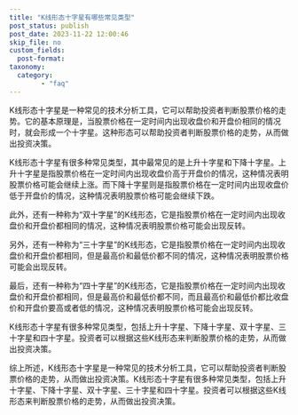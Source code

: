 ```yaml
---
title: "K线形态十字星有哪些常见类型"
post_status: publish
post_date: 2023-11-22 12:00:46
skip_file: no
custom_fields: 
  post-format: 
taxonomy:
  category:
        - "faq"
---
```


K线形态十字星是一种常见的技术分析工具，它可以帮助投资者判断股票价格的走势。它的基本原理是，当股票价格在一定时间内出现收盘价和开盘价相同的情况时，就会形成一个十字星。这种形态可以帮助投资者判断股票价格的走势，从而做出投资决策。

K线形态十字星有很多种常见类型，其中最常见的是上升十字星和下降十字星。上升十字星是指股票价格在一定时间内出现收盘价高于开盘价的情况，这种情况表明股票价格可能会继续上涨。而下降十字星则是指股票价格在一定时间内出现收盘价低于开盘价的情况，这种情况表明股票价格可能会继续下跌。

此外，还有一种称为“双十字星”的K线形态，它是指股票价格在一定时间内出现收盘价和开盘价都相同的情况，这种情况表明股票价格可能会出现反转。

另外，还有一种称为“三十字星”的K线形态，它是指股票价格在一定时间内出现收盘价和开盘价都相同，但是最高价和最低价都不同的情况，这种情况表明股票价格可能会出现反转。

最后，还有一种称为“四十字星”的K线形态，它是指股票价格在一定时间内出现收盘价和开盘价都相同，但是最高价和最低价都不同，而且最高价和最低价都比收盘价和开盘价要高或者低的情况，这种情况表明股票价格可能会出现反转。

K线形态十字星有很多种常见类型，包括上升十字星、下降十字星、双十字星、三十字星和四十字星。投资者可以根据这些K线形态来判断股票价格的走势，从而做出投资决策。

综上所述，K线形态十字星是一种常见的技术分析工具，它可以帮助投资者判断股票价格的走势，从而做出投资决策。K线形态十字星有很多种常见类型，包括上升十字星、下降十字星、双十字星、三十字星和四十字星。投资者可以根据这些K线形态来判断股票价格的走势，从而做出投资决策。
